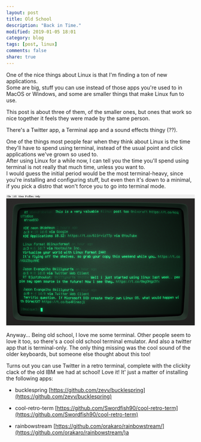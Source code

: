 ```yaml
---
layout: post
title: Old School 
description: "Back in Time."
modified: 2019-01-05 18:01
category: blog
tags: [post, linux]
comments: false
share: true
---
```


One of the nice things about Linux is that I'm finding a ton of new applications.  
Some are big, stuff you can use instead of those apps you're used to in MacOS or Windows, and some are smaller things that make Linux fun to use.  

This post is about three of them, of the smaller ones, but ones that work so nice together it feels they were made by the same person.  

There's a Twitter app, a Terminal app and a sound effects thingy (??).

One of the things most people fear when they think about Linux is the time they'll have to spend using terminal, instead of the usual point and click applications we've grown so used to.  
After using Linux for a while now, I can tell you the time you'll spend using terminal is not really that much time, unless you want to.  
I would guess the initial period would be the most terminal-heavy, since you're installing and configuring stuff, but even then it's down to a minimal, if you pick a distro that won't force you to go into terminal mode.

![retro](https://raw.githubusercontent.com/mrBatsu/tutorials/master/img/rainbowstream%20retro.png)

Anyway... Being old school, I love me some terminal. Other people seem to love it too, so there's a cool old school terminal emulator. And also a twitter app that is terminal-only. The only thing missing was the cool sound of the older keyboards, but someone else thought about this too!

Turns out you can use Twitter in a retro terminal, complete with the clickity clack of the old IBM we had at school! Love it! It' just a matter of installing the following apps:


- bucklespring
	[https://github.com/zevv/bucklespring](https://github.com/zevv/bucklespring)

- cool-retro-term
	[https://github.com/Swordfish90/cool-retro-term](https://github.com/Swordfish90/cool-retro-term)

- rainbowstream
	[https://github.com/orakaro/rainbowstream/](https://github.com/orakaro/rainbowstream/)a
